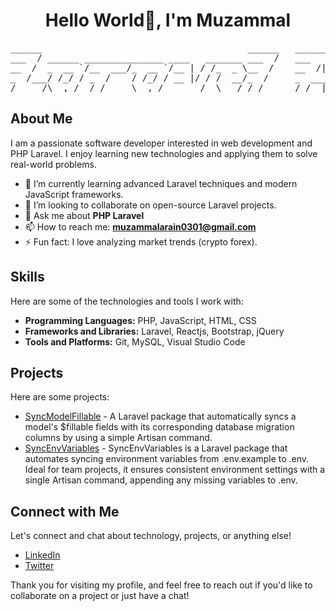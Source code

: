 <h1 align="center">Hello World👋, I'm Muzammal</h1>
 
<pre>
______                                       ______   _______         _____ _____                         
___  / ______ _______________ ____   _______ ___  /   ___    |__________  /____(_)______________ ________ 
__  /  _  __ `/__  ___/_  __ `/__ | / /_  _ \__  /    __  /| |__  ___/_  __/__  / __  ___/_  __ `/__  __ \
_  /___/ /_/ / _  /    / /_/ / __ |/ / /  __/_  /     _  ___ |_  /    / /_  _  /  _(__  ) / /_/ / _  / / /
/_____/\__,_/  /_/     \__,_/  _____/  \___/ /_/      /_/  |_|/_/     \__/  /_/   /____/  \__,_/  /_/ /_/ 
</pre>

## About Me

I am a passionate software developer interested in web development and PHP Laravel. I enjoy learning new technologies and applying them to solve real-world problems.

- 🌱 I’m currently learning advanced Laravel techniques and modern JavaScript frameworks.
- 👯 I’m looking to collaborate on open-source Laravel projects.
- 💬 Ask me about **PHP Laravel**
- 📫 How to reach me: **muzammalarain0301@gmail.com**
- ⚡ Fun fact: I love analyzing market trends (crypto forex).

## Skills

Here are some of the technologies and tools I work with:

- **Programming Languages:** PHP, JavaScript, HTML, CSS
- **Frameworks and Libraries:** Laravel, Reactjs, Bootstrap, jQuery
- **Tools and Platforms:** Git, MySQL, Visual Studio Code

## Projects

Here are some projects:

- [SyncModelFillable](https://github.com/Muzammal01/syncmodelfillable) - A Laravel package that automatically syncs a model's $fillable fields with its corresponding database migration columns by using a simple Artisan command.
- [SyncEnvVariables](https://github.com/Muzammal01/SyncEnvVariables) - SyncEnvVariables is a Laravel package that automates syncing environment variables from .env.example to .env. Ideal for team projects, it ensures consistent environment settings with a single Artisan command, appending any missing variables to .env.

## Connect with Me

Let's connect and chat about technology, projects, or anything else!

- [LinkedIn](https://www.linkedin.com/in/muzammil-arain/)
- [Twitter](https://twitter.com/intent/follow?screen_name=muzi_crypto)

Thank you for visiting my profile, and feel free to reach out if you'd like to collaborate on a project or just have a chat!
